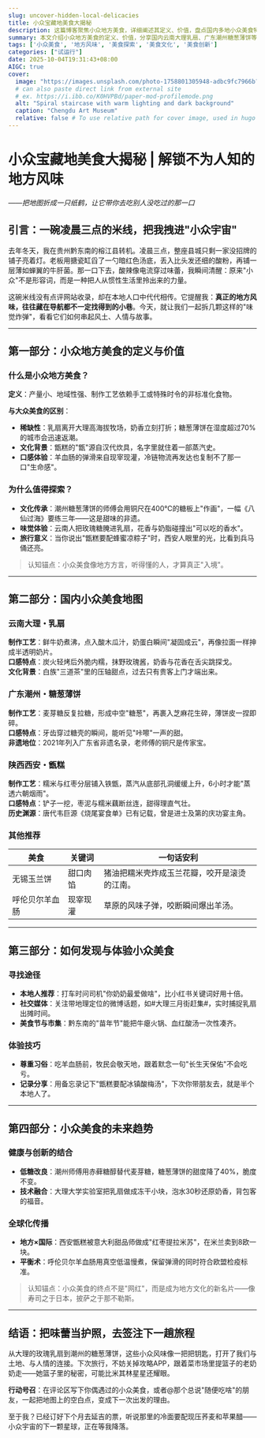 ```yaml
---
slug: uncover-hidden-local-delicacies
title: 小众宝藏地美食大揭秘
description: 这篇博客聚焦小众地方美食，详细阐述其定义、价值，盘点国内多地小众美食特色。同时，为读者提供发现和体验小众美食的实用方法，探讨美食未来趋势。适合喜欢探索独特风味、追求文化体验的美食爱好者和旅行者阅读。
summary: 本文介绍小众地方美食的定义、价值，分享国内云南大理乳扇、广东潮州糖葱薄饼等小众美食，还给出发现与体验小众美食的途径和技巧，探讨其健康创新、全球化传播的未来趋势，鼓励大家探索小众美食。
tags: ['小众美食', '地方风味', '美食探索', '美食文化', '美食创新']
categories: ["试运行"]
date: 2025-10-04T19:31:43+08:00
AIGC: true
cover:
  image: "https://images.unsplash.com/photo-1758801305948-adbc9fc7966b?crop=entropy&cs=tinysrgb&fit=max&fm=jpg&ixid=M3w4MTEzODh8MHwxfHJhbmRvbXx8fHx8fHx8fDE3NTk1NzczNzN8&ixlib=rb-4.1.0&q=80&w=1080"
  # can also paste direct link from external site
  # ex. https://i.ibb.co/K0HVPBd/paper-mod-profilemode.png
  alt: "Spiral staircase with warm lighting and dark background"
  caption: "Chengdu Art Museum"
  relative: false # To use relative path for cover image, used in hugo Page-bundles
---
```

# 小众宝藏地美食大揭秘 | 解锁不为人知的地方风味  
*——把地图折成一只纸鹤，让它带你去吃别人没吃过的那一口*

## 引言：一碗凌晨三点的米线，把我拽进"小众宇宙"
去年冬天，我在贵州黔东南的榕江县转机。凌晨三点，整座县城只剩一家没招牌的铺子亮着灯。老板用搪瓷缸舀了一勺暗红色汤底，丢入比头发还细的酸粉，再铺一层薄如蝉翼的牛肝菌。那一口下去，酸辣像电流穿过味蕾，我瞬间清醒：原来"小众"不是形容词，而是一种把人从惯性生活里拎出来的力量。  

这碗米线没有点评网站收录，却在本地人口中代代相传。它提醒我：**真正的地方风味，往往藏在导航都不一定找得到的小巷**。今天，就让我们一起拆几颗这样的"味觉炸弹"，看看它们如何串起风土、人情与故事。

---

## 第一部分：小众地方美食的定义与价值
### 什么是小众地方美食？
**定义**：产量小、地域性强、制作工艺依赖手工或特殊时令的非标准化食物。  

**与大众美食的区别**：  
- **稀缺性**：乳扇离开大理高海拔牧场，奶香立刻打折；糖葱薄饼在湿度超过70%的城市会迅速返潮。  
- **文化背景**：甑糕的"甑"源自汉代炊具，名字里就住着一部蒸汽史。  
- **口感体验**：羊血肠的弹滑来自现宰现灌，冷链物流再发达也复制不了那一口"生命感"。

### 为什么值得探索？
- **文化传承**：潮州糖葱薄饼的师傅会用铜尺在400℃的糖板上"作画"，一幅《八仙过海》要练三年——这是甜味的非遗。  
- **味觉体验**：云南人把玫瑰糖腌进乳扇，花香与奶脂碰撞出"可以吃的香水"。  
- **旅行意义**：当你说出"甑糕要配蜂蜜凉粽子"时，西安人眼里的光，比看到兵马俑还亮。

> 认知锚点：小众美食像地方方言，听得懂的人，才算真正"入境"。

---

## 第二部分：国内小众美食地图
### 云南大理・乳扇  
**制作工艺**：鲜牛奶煮沸，点入酸木瓜汁，奶蛋白瞬间"凝固成云"，再像拉面一样抻成半透明奶片。  
**口感特点**：炭火轻烤后外脆内糯，抹野玫瑰酱，奶香与花香在舌尖跳探戈。  
**文化背景**：白族"三道茶"里的压轴甜点，过去只有贵客上门才端出来。

### 广东潮州・糖葱薄饼  
**制作工艺**：麦芽糖反复拉糖，形成中空"糖葱"，再裹入芝麻花生碎，薄饼皮一捏即碎。  
**口感特点**：牙齿穿过糖壳的瞬间，能听见"咔嚓"一声的甜。  
**非遗地位**：2021年列入广东省非遗名录，老师傅的铜尺是传家宝。

### 陕西西安・甑糕  
**制作工艺**：糯米与红枣分层铺入铁甑，蒸汽从底部孔洞缓缓上升，6小时才能"蒸透六朝烟雨"。  
**口感特点**：铲子一挖，枣泥与糯米藕断丝连，甜得理直气壮。  
**历史渊源**：唐代韦巨源《烧尾宴食单》已有记载，曾是进士及第的庆功宴主角。

### 其他推荐
| 美食 | 关键词 | 一句话安利 |
|---|---|---|
| 无锡玉兰饼 | 甜口肉馅 | 猪油把糯米壳炸成玉兰花瓣，咬开是滚烫的江南。 |
| 呼伦贝尔羊血肠 | 现宰现灌 | 草原的风味子弹，咬断瞬间爆出羊汤。 |

---

## 第三部分：如何发现与体验小众美食
### 寻找途径
- **本地人推荐**：打车时问司机"你奶奶最爱做啥"，比小红书关键词好用十倍。  
- **社交媒体**：关注带地理定位的微博话题，如#大理三月街赶集#，实时捕捉乳扇出摊时间。  
- **美食节与市集**：黔东南的"苗年节"能把牛瘪火锅、血红酸汤一次性凑齐。

### 体验技巧
- **尊重习俗**：吃羊血肠前，牧民会敬天地，跟着默念一句"长生天保佑"不会吃亏。  
- **记录分享**：用备忘录记下"甑糕要配冰镇酸梅汤"，下次你带朋友去，就是半个本地人了。

---

## 第四部分：小众美食的未来趋势
### 健康与创新的结合
- **低糖改良**：潮州师傅用赤藓糖醇替代麦芽糖，糖葱薄饼的甜度降了40%，脆度不变。  
- **技术融合**：大理大学实验室把乳扇做成冻干小块，泡水30秒还原奶香，背包客的福音。

### 全球化传播
- **地方×国际**：西安甑糕被意大利甜品师做成"红枣提拉米苏"，在米兰卖到8欧一块。  
- **平衡术**：呼伦贝尔羊血肠用真空低温慢煮，保留弹滑的同时符合欧盟检疫标准。

> 认知锚点：小众美食的终点不是"网红"，而是成为地方文化的新名片——像寿司之于日本，披萨之于那不勒斯。

---

## 结语：把味蕾当护照，去签注下一趟旅程
从大理的玫瑰乳扇到潮州的糖葱薄饼，这些小众风味像一把把钥匙，打开了我们与土地、与人情的连接。下次旅行，不妨关掉攻略APP，跟着菜市场里提篮子的老奶奶走——她篮子里的秘密，可能比米其林星星还耀眼。  

**行动号召**：在评论区写下你偶遇过的小众美食，或者@那个总说"随便吃啥"的朋友，一起把地图上的空白点，变成下一次出发的理由。  

至于我？已经订好下个月去延吉的票，听说那里的冷面要配现压荞麦和苹果醋——小众宇宙的下一颗星球，正在等我降落。
    